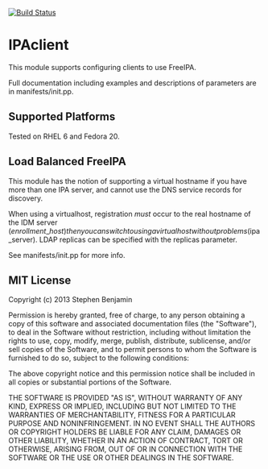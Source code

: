 [![Build Status](https://travis-ci.org/stbenjam/puppet-ipaclient.svg?branch=master)](https://travis-ci.org/stbenjam/puppet-ipaclient)


IPAclient
========

This module supports configuring clients to use FreeIPA.

Full documentation including examples and descriptions of
parameters are in manifests/init.pp.

Supported Platforms
-------------------

Tested on RHEL 6 and Fedora 20.

Load Balanced FreeIPA
---------------------

This module has the notion of supporting a virtual hostname if
you have more than one IPA server, and cannot use the DNS service
records for discovery.

When using a virtualhost, registration *must* occur to the real hostname
of the IDM server ($enrollment\_host) then you can switch to using a 
virtual host without problems ($ipa\_server).  LDAP replicas
can be specified with the replicas parameter.

See manifests/init.pp for more info.

MIT License
-----------
Copyright (c) 2013 Stephen Benjamin

Permission is hereby granted, free of charge, to any person obtaining 
a copy of this software and associated documentation files (the "Software"), 
to deal in the Software without restriction, including without limitation 
the rights to use, copy, modify, merge, publish, distribute, sublicense, 
and/or sell copies of the Software, and to permit persons to whom the Software 
is furnished to do so, subject to the following conditions:

The above copyright notice and this permission notice shall be included in
 all copies or substantial portions of the Software.

THE SOFTWARE IS PROVIDED "AS IS", WITHOUT WARRANTY OF ANY KIND, EXPRESS OR
IMPLIED, INCLUDING BUT NOT LIMITED TO THE WARRANTIES OF MERCHANTABILITY, 
FITNESS FOR A PARTICULAR PURPOSE AND NONINFRINGEMENT. IN NO EVENT SHALL THE 
AUTHORS OR COPYRIGHT HOLDERS BE LIABLE FOR ANY CLAIM, DAMAGES OR OTHER 
LIABILITY, WHETHER IN AN ACTION OF CONTRACT, TORT OR OTHERWISE, ARISING FROM, 
OUT OF OR IN CONNECTION WITH THE SOFTWARE OR THE USE OR OTHER DEALINGS IN 
THE SOFTWARE.

